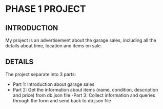 # PHASE 1 PROJECT
## INTRODUCTION
My project is an advertisement about the garage sales, including all the details about time, location and items on sale.
## DETAILS
The project separate into 3 parts:
 - Part 1: Introduction about garage sales
 - Part 2: Get the information about items (name, condition, description and price) from db.json file
 -Part 3: Collect information and queries through the form and send back to db.json file
  